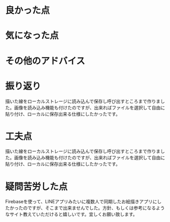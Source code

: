 # 良かった点


# 気になった点


# その他のアドバイス


# 振り返り
描いた線をローカルストレージに読み込んで保存し呼び出すところまで作りました。画像を読み込み機能も付けたのですが、出来ればファイルを選択して自由に貼り付け、ローカルに保存出来る仕様にしたかったです。

# 工夫点
描いた線をローカルストレージに読み込んで保存し呼び出すところまで作りました。画像を読み込み機能も付けたのですが、出来ればファイルを選択して自由に貼り付け、ローカルに保存出来る仕様にしたかったです。

# 疑問苦労した点
Firebaseを使って、LINEアプリみたいに複数人で同期したお絵描きアプリにしたかったのですが、そこまで出来ませんでした。方針、もしくは参考になるようなサイト教えていただけると嬉しいです。宜しくお願い致します。